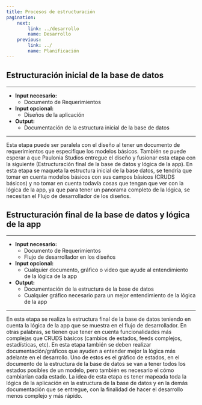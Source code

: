 ```yaml
---
title: Procesos de estructuración
pagination:
    next:
        link: ../desarrollo
        name: Desarrollo
    previous:
        link: ../
        name: Planificación
---
```


## Estructuración inicial de la base de datos

---

- **Input necesario:**
    - Documento de Requerimientos
- **Input opcional:**
    - Diseños de la aplicación
- **Output:**
    - Documentación de la estructura inicial de la base de datos

---

Esta etapa puede ser paralela con el diseño al tener un documento de requerimientos que especifique los modelos básicos. También se puede esperar a que Paulonia Studios entregue el diseño y fusionar esta etapa con la siguiente (Estructuración final de la base de datos y lógica de la app).
En esta etapa se maqueta la estructura inicial de la base datos, se tendría que tomar en cuenta modelos básicos con sus campos básicos (CRUDS básicos) y no tomar en cuenta todavía cosas que tengan que ver con la lógica de la app, ya que para tener un panorama completo de la lógica, se necesitan el Flujo de desarrollador de los diseños.

## Estructuración final de la base de datos y lógica de la app

---

- **Input necesario:**
    - Documento de Requerimientos
    - Flujo de desarrollador en los diseños
- **Input opcional:**
    - Cualquier documento, gráfico o video que ayude al entendimiento de la lógica de la app
- **Output:**
    - Documentación de la estructura de la base de datos
    - Cualquier gráfico necesario para un mejor entendimiento de la lógica de la app

---

En esta etapa se realiza la estructura final de la base de datos teniendo en cuenta la lógica de la app que se muestra en el flujo de desarrollador. En otras palabras, se tienen que tener en cuenta funcionalidades más complejas que CRUDS básicos (cambios de estados, feeds complejos, estadísticas, etc). En esta etapa también se deben realizar documentación/gráficos que ayuden a entender mejor la lógica más adelante en el desarrollo. Uno de estos es el gráfico de estados, en el documento de la estructura de la base de datos se van a tener todos los estados posibles de un modelo, pero también es necesario el cómo cambiarían cada estado. La idea de esta etapa es tener mapeada toda la lógica de la aplicación en la estructura de la base de datos y en la demás documentación que se entregue, con la finalidad de hacer el desarrollo menos complejo y más rápido.
